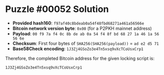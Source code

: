 # Puzzle #00052 Solution

- **Provided hash160**: `f97af40c8bdeab0a54f48fbd68271a461a56566e`
- **Bitcoin network version byte**: `0x00` (for a P2PKH mainnet address)
- **Payload**: `00 f9 7a f4 0c 8b de ab 0a 54 f4 8f bd 68 27 1a 46 1a 56 56 6e`
- **Checksum**: First four bytes of `SHA256(SHA256(payload))` = `ad e2 d5 71`
- **Base58Check encoding**: `1J3Zj4GSoZo3e4Tn5xsq9vXcTCoUsxCrp1`

Therefore, the completed Bitcoin address for the given locking script is:

```
1J3Zj4GSoZo3e4Tn5xsq9vXcTCoUsxCrp1
```
